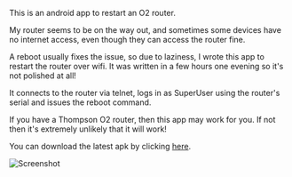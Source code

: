 This is an android app to restart an O2 router.

My router seems to be on the way out, and sometimes some devices have no internet access, even though they can access the router fine.

A reboot usually fixes the issue, so due to laziness, I wrote this app to restart the router over wifi.
It was written in a few hours one evening so it's not polished at all!

It connects to the router via telnet, logs in as SuperUser using the router's serial and issues the reboot command.

If you have a Thompson O2 router, then this app may work for you. If not then it's extremely unlikely that it will work!

You can download the latest apk by clicking [here](https://github.com/jcul/O2RouterRestart/blob/master/bin/O2RouterRestart.apk?raw=true).

![Screenshot](https://raw.github.com/jcul/O2RouterRestart/master/screenshot/Screenshot.png)
